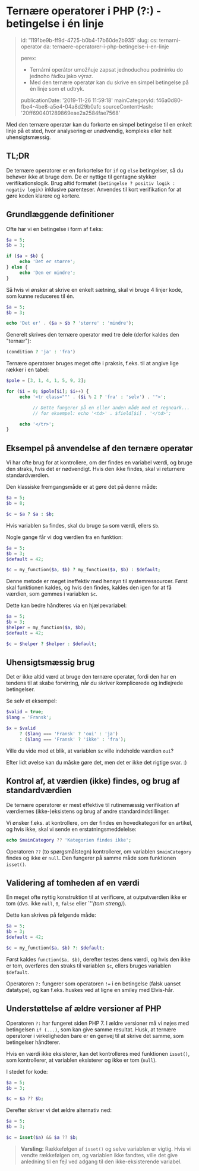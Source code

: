 Ternære operatorer i PHP (?:) - betingelse i én linje
=====================================================

> id: '1191be9b-ff9d-4725-b0b4-17b60de2b935'
> slug:
> 	cs: ternarni-operator
> 	da: ternaere-operatorer-i-php-betingelse-i-en-linje
> 
> perex:
> 	- Ternární operátor umožňuje zapsat jednoduchou podmínku do jednoho řádku jako výraz.
> 	- Med den ternære operatør kan du skrive en simpel betingelse på én linje som et udtryk.
> 
> publicationDate: '2019-11-26 11:59:18'
> mainCategoryId: f46a0d80-fbe4-4be8-a5e4-04a8d29b0afc
> sourceContentHash: '20ff690401289869eae2a2584fae7568'

Med den ternære operatør kan du forkorte en simpel betingelse til en enkelt linje på et sted, hvor analysering er unødvendig, kompleks eller helt uhensigtsmæssig.

TL;DR
------

De ternære operatorer er en forkortelse for `if` og `else` betingelser, så du behøver ikke at bruge dem. De er nyttige til gentagne stykker verifikationslogik. Brug altid formatet `(betingelse ? positiv logik : negativ logik)` inklusive parenteser. Anvendes til kort verifikation for at gøre koden klarere og kortere.

Grundlæggende definitioner
------------------

Ofte har vi en betingelse i form af f.eks:

```php
$a = 5;
$b = 3;

if ($a > $b) {
     echo 'Det er større';
} else {
     echo 'Den er mindre';
}
```

Så hvis vi ønsker at skrive en enkelt sætning, skal vi bruge 4 linjer kode, som kunne reduceres til én.

```php
$a = 5;
$b = 3;

echo 'Det er' . ($a > $b ? 'større' : 'mindre');
```

Generelt skrives den ternære operator med tre dele (derfor kaldes den "ternær"):

```php
(condition ? 'ja' : 'fra')
```

Ternære operatorer bruges meget ofte i praksis, f.eks. til at angive lige rækker i en tabel:

```php
$pole = [3, 1, 4, 1, 5, 9, 2];

for ($i = 0; $pole[$i]; $i++) {
     echo '<tr class=""' . ($i % 2 ? 'fra' : 'selv') . '">';

          // Dette fungerer på en eller anden måde med et regneark...
          // for eksempel: echo '<td>' . $field[$i] . '</td>';

     echo '</tr>';
}
```

Eksempel på anvendelse af den ternære operatør
------------------------------------

Vi har ofte brug for at kontrollere, om der findes en variabel værdi, og bruge den straks, hvis det er nødvendigt. Hvis den ikke findes, skal vi returnere standardværdien.

Den klassiske fremgangsmåde er at gøre det på denne måde:

```php
$a = 5;
$b = 8;

$c = $a ? $a : $b;
```

Hvis variablen `$a` findes, skal du bruge `$a` som værdi, ellers `$b`.

Nogle gange får vi dog værdien fra en funktion:

```php
$a = 5;
$b = 3;
$default = 42;

$c = my_function($a, $b) ? my_function($a, $b) : $default;
```

Denne metode er meget ineffektiv med hensyn til systemressourcer. Først skal funktionen kaldes, og hvis den findes, kaldes den igen for at få værdien, som gemmes i variablen `$c`.

Dette kan bedre håndteres via en hjælpevariabel:

```php
$a = 5;
$b = 3;
$helper = my_function($a, $b);
$default = 42;

$c = $helper ? $helper : $default;
```

Uhensigtsmæssig brug
------------------

Det er ikke altid værd at bruge den ternære operatør, fordi den har en tendens til at skabe forvirring, når du skriver komplicerede og indlejrede betingelser.

Se selv et eksempel:

```php
$valid = true;
$lang = 'Fransk';

$x = $valid
     ? ($lang === 'Fransk' ? 'oui' : 'ja')
     : ($lang === 'Fransk' ? 'ikke' : 'fra');
```

Ville du vide med et blik, at variablen `$x` ville indeholde værdien `oui`?

Efter lidt øvelse kan du måske gøre det, men det er ikke det rigtige svar. :)

Kontrol af, at værdien (ikke) findes, og brug af standardværdien
--------------------

De ternære operatorer er mest effektive til rutinemæssig verifikation af værdiernes (ikke-)eksistens og brug af andre standardindstillinger.

Vi ønsker f.eks. at kontrollere, om der findes en hovedkategori for en artikel, og hvis ikke, skal vi sende en erstatningsmeddelelse:

```php
echo $mainCategory ?? 'Kategorien findes ikke';
```

Operatoren `??` (to spørgsmålstegn) kontrollerer, om variablen `$mainCategory` findes og ikke er `null`. Den fungerer på samme måde som funktionen `isset()`.

Validering af tomheden af en værdi
-----------------------------

En meget ofte nyttig konstruktion til at verificere, at outputværdien ikke er tom (dvs. ikke `null`, `0`, `false` eller `''*(tom streng)*).

Dette kan skrives på følgende måde:

```php
$a = 5;
$b = 3;
$default = 42;

$c = my_function($a, $b) ?: $default;
```

Først kaldes `function($a, $b)`, derefter testes dens værdi, og hvis den ikke er tom, overføres den straks til variablen `$c`, ellers bruges variablen `$default`.

Operatoren `?:` fungerer som operatoren `!=` i en betingelse (falsk uanset datatype), og kan f.eks. huskes ved at ligne en smiley med Elvis-hår.

Understøttelse af ældre versioner af PHP
----------------------------

Operatoren `?:` har fungeret siden PHP 7. I ældre versioner må vi nøjes med betingelsen `if (...)`, som kan give samme resultat. Husk, at ternære operatorer i virkeligheden bare er en genvej til at skrive det samme, som betingelser håndterer.

Hvis en værdi ikke eksisterer, kan det kontrolleres med funktionen `isset()`, som kontrollerer, at variablen eksisterer og ikke er tom (`null`).

I stedet for kode:

```php
$a = 5;
$b = 3;

$c = $a ?? $b;
```

Derefter skriver vi det ældre alternativ ned:

```php
$a = 5;
$b = 3;

$c = isset($a) && $a ?? $b;
```

> **Varsling:** Rækkefølgen af `isset()` og selve variablen er vigtig. Hvis vi vendte rækkefølgen om, og variablen ikke fandtes, ville det give anledning til en fejl ved adgang til den ikke-eksisterende variabel.
